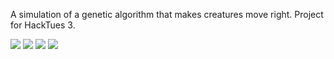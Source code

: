 A simulation of a genetic algorithm that makes creatures move right. Project for HackTues 3.

![](images/0.gif)
![](images/1.gif)
![](images/2.gif)
![](images/3.gif)